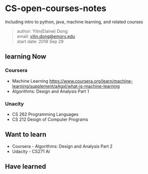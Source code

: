 # CS-open-courses-notes
Including intro to python, java, machine learning, and related courses
> author: Yilin(Elaine) Dong <br>
> email: yilin.dong@emory.edu <br>
> start date: 2018 Sep 29

## learning Now
### Coursera
* Machine Learning 
https://www.coursera.org/learn/machine-learning/supplement/aAgxl/what-is-machine-learning
* Algorithms: Design and Analysis Part 1
### Unacity
* CS 262 Programming Languages
* CS 212 Design of Computer Programs


## Want to learn
* Coursera - Algorithms: Design and Analysis Part 2
* Udacity - CS271 AI


## Have learned

